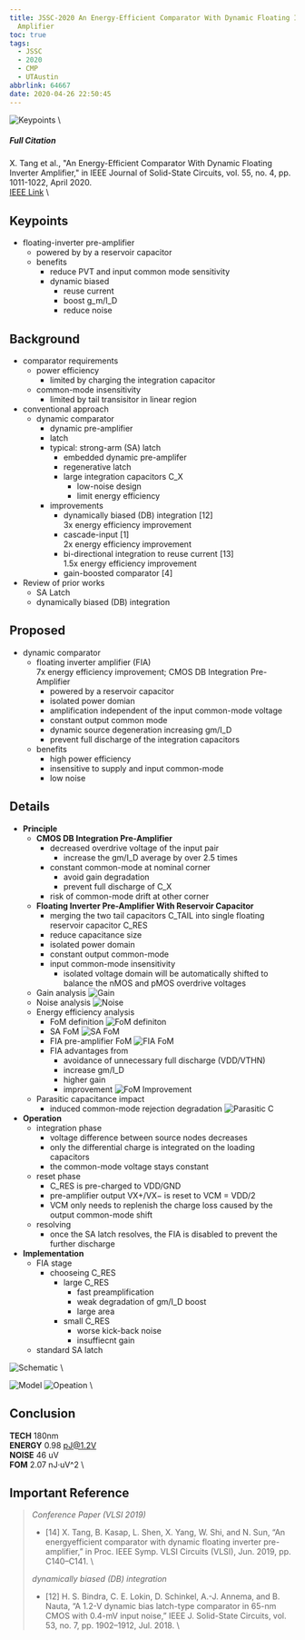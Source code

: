 ```yaml
---
title: JSSC-2020 An Energy-Efficient Comparator With Dynamic Floating Inverter
  Amplifier
toc: true
tags:
  - JSSC
  - 2020
  - CMP
  - UTAustin
abbrlink: 64667
date: 2020-04-26 22:50:45
---
```


![Keypoints](https://img.mubu.com/document_image/9eb8e6d4-1b25-4804-ad7e-8432158900f0-216525.jpg) \

##### Full Citation

X. Tang et al., "An Energy-Efficient Comparator With Dynamic Floating Inverter Amplifier," in IEEE Journal of Solid-State Circuits, vol. 55, no. 4, pp. 1011-1022, April 2020. \
[IEEE Link](https://ieeexplore.ieee.org/document/8947992) \

## Keypoints

- floating-inverter pre-amplifier
  - powered by by a reservoir capacitor
  - benefits
    - reduce PVT and input common mode sensitivity
    - dynamic biased
      - reuse current
      - boost g_m/I_D
      - reduce noise

## Background

- comparator requirements
  - power efficiency
    - limited by charging the integration capacitor
  - common-mode insensitivity
    - limited by tail transisitor in linear region
- conventional approach
  - dynamic comparator
    - dynamic pre-amplifier
    - latch
    - typical: strong-arm (SA) latch
      - embedded dynamic pre-amplifer
      - regenerative latch
      - large integration capacitors C_X
        - low-noise design
        - limit energy efficiency
    - improvements
      - dynamically biased (DB) integration [12]  
        3x energy efficiency improvement
      - cascade-input [1]  
        2x energy efficiency improvement
      - bi-directional integration to reuse current [13]  
        1.5x energy efficiency improvement
      - gain-boosted comparator [4]
- Review of prior works
  - SA Latch
  - dynamically biased (DB) integration

## Proposed

- dynamic comparator
  - floating inverter amplifier (FIA)  
    7x energy efficiency improvement; CMOS DB Integration Pre-Amplifier
    - powered by a reservoir capacitor
    - isolated power domian
    - amplification independent of the input common-mode voltage
    - constant output common mode
    - dynamic source degeneration increasing gm/I_D
    - prevent full discharge of the integration capacitors
  - benefits
    - high power efficiency
    - insensitive to supply and input common-mode
    - low noise

## Details

- **Principle**
  - **CMOS DB Integration Pre-Amplifier**
    - decreased overdrive voltage of the input pair
      - increase the gm/I_D average by over 2.5 times
    - constant common-mode at nominal corner
      - avoid gain degradation
      - prevent full discharge of C_X
    - risk of common-mode drift at other corner
  - **Floating Inverter Pre-Amplifier With Reservoir Capacitor**
    - merging the two tail capacitors C_TAIL into single floating reservoir capacitor C_RES
    - reduce capacitance size
    - isolated power domain
    - constant output common-mode
    - input common-mode insensitivity
      - isolated voltage domain will be automatically shifted to balance the nMOS and pMOS overdrive voltages
  - Gain analysis
    ![Gain](https://img.mubu.com/document_image/f68b7b6a-7f8a-44c6-b5f4-52873e0cf1a8-216525.jpg)
  - Noise analysis
    ![Noise](https://img.mubu.com/document_image/287f98c1-9de5-43c8-910a-d619a473a940-216525.jpg)
  - Energy efficiency analysis
    - FoM definition
      ![FoM definiton](https://img.mubu.com/document_image/0ab66a44-a21b-4da7-b5ee-cae3cd79fe44-216525.jpg)
    - SA FoM
      ![SA FoM](https://img.mubu.com/document_image/f12d1e68-ba6c-4d35-9da3-529f5fe8e925-216525.jpg)
    - FIA pre-amplifier FoM
      ![FIA FoM](https://img.mubu.com/document_image/46e55672-350e-4c98-8c9f-a9229cd0a5f2-216525.jpg)
    - FIA advantages from
      - avoidance of unnecessary full discharge (VDD/VTHN)
      - increase gm/I_D
      - higher gain
      - improvement
        ![FoM Improvement](https://img.mubu.com/document_image/cb8d4e95-33f9-4275-b51c-83bec4ae9b81-216525.jpg)
  - Parasitic capacitance impact
    - induced common-mode rejection degradation
      ![Parasitic C](https://img.mubu.com/document_image/9d0043f8-c9d5-41db-a010-d9d45612c01d-216525.jpg)
- **Operation**
  - integration phase
    - voltage difference between source nodes decreases
    - only the differential charge is integrated on the loading capacitors
    - the common-mode voltage stays constant
  - reset phase
    - C_RES is pre-charged to VDD/GND
    - pre-amplifier output VX+/VX− is reset to VCM = VDD/2
    - VCM only needs to replenish the charge loss caused by the output common-mode shift
  - resolving
    - once the SA latch resolves, the FIA is disabled to prevent the further discharge
- **Implementation**
  - FIA stage
    - chooseing C_RES
      - large C_RES
        - fast preamplification
        - weak degradation of gm/I_D boost
        - large area
      - small C_RES
        - worse kick-back noise
        - insuffiecnt gain
  - standard SA latch

![Schematic](https://img.mubu.com/document_image/0a6696ca-7598-4fc8-8dbb-872342890f73-216525.jpg) \

![Model](https://img.mubu.com/document_image/bfa51c2e-4e3a-4512-ab38-da7f50145023-216525.jpg) ![Opeation](https://img.mubu.com/document_image/3260d0af-894a-4831-8d59-76fb6d25d9b1-216525.jpg) \

## Conclusion

**TECH** 180nm \
**ENERGY** 0.98 pJ@1.2V \
**NOISE** 46 uV \
**FOM** 2.07 nJ·uV^2 \

## Important Reference
>
> *Conference Paper (VLSI 2019)*
>
> - [14] X. Tang, B. Kasap, L. Shen, X. Yang, W. Shi, and N. Sun, “An energyefficient comparator with dynamic floating inverter pre-amplifier,” in Proc. IEEE Symp. VLSI Circuits (VLSI), Jun. 2019, pp. C140–C141. \
>
> *dynamically biased (DB) integration*
>
> - [12] H. S. Bindra, C. E. Lokin, D. Schinkel, A.-J. Annema, and B. Nauta, “A 1.2-V dynamic bias latch-type comparator in 65-nm CMOS with 0.4-mV input noise,” IEEE J. Solid-State Circuits, vol. 53, no. 7, pp. 1902–1912, Jul. 2018. \
